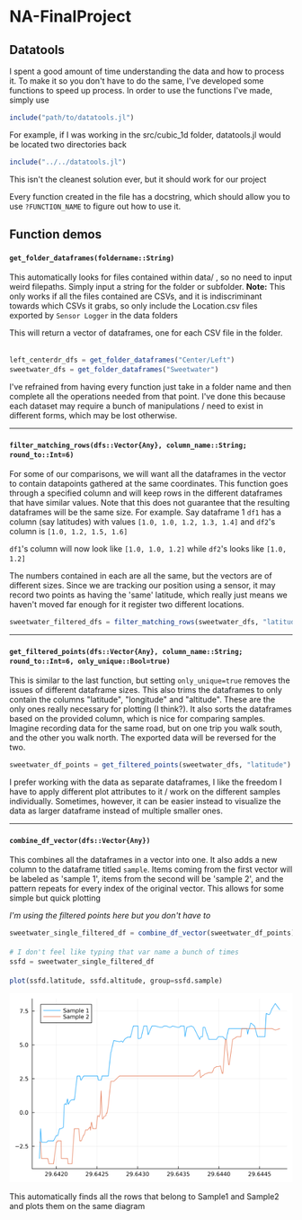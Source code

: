 # NA-FinalProject

## Datatools

I spent a good amount of time understanding the data and how to process it. To make it so you don't have to do the same, I've developed some functions to speed up process. In order to use the functions I've made, simply use

```julia
include("path/to/datatools.jl")

```

For example, if I was working in the src/cubic_1d folder, datatools.jl would be located two directories back

```julia
include("../../datatools.jl")
```

This isn't the cleanest solution ever, but it should work for our project

Every function created in the file has a docstring, which should allow you to use `?FUNCTION_NAME` to figure out how to use it.



## Function demos

#### `get_folder_dataframes(foldername::String)`
This automatically looks for files contained within data/ , so no need to input weird filepaths. Simply input a string for the folder or subfolder. 
**Note:** This only works if all the files contained are CSVs, and it is indiscriminant towards which CSVs it grabs, so only include the Location.csv files exported by `Sensor Logger` in the data folders

This will return a vector of dataframes, one for each CSV file in the folder.

```julia

left_centerdr_dfs = get_folder_dataframes("Center/Left")
sweetwater_dfs = get_folder_dataframes("Sweetwater")

```

I've refrained from having every function just take in a folder name and then complete all the operations needed from that point. I've done this because each dataset may require a bunch of manipulations / need to exist in different forms, which may be lost otherwise.

---

#### `filter_matching_rows(dfs::Vector{Any}, column_name::String; round_to::Int=6)`

For some of our comparisons, we will want all the dataframes in the vector to contain datapoints gathered at the same coordinates. This function goes through a specified column and will keep rows in the different dataframes that have similar values. Note that this does not guarantee that the resulting dataframes will be the same size. For example. Say dataframe 1 `df1` has a column (say latitudes) with values  `[1.0, 1.0, 1.2, 1.3, 1.4]` and `df2`'s column is `[1.0, 1.2, 1.5, 1.6]`

`df1`'s column will now look like `[1.0, 1.0, 1.2]` while `df2`'s looks like `[1.0, 1.2]`

The numbers contained in each are all the same, but the vectors are of different sizes. Since we are tracking our position using a sensor, it may record two points as having the 'same' latitude, which really just means we haven't moved far enough for it register two different locations. 

```julia
sweetwater_filtered_dfs = filter_matching_rows(sweetwater_dfs, "latitude")
```

 
---

#### `get_filtered_points(dfs::Vector{Any}, column_name::String; round_to::Int=6, only_unique::Bool=true)`

This is similar to the last function, but setting `only_unique=true` removes the issues of different dataframe sizes. This also trims the dataframes to only contain the columns "latitude", "longitude" and "altitude". These are the only ones really necessary for plotting (I think?). It also sorts the dataframes based on the provided column, which is nice for comparing samples. Imagine recording data for the same road, but on one trip you walk south, and the other you walk north. The exported data will be reversed for the two.

```julia
sweetwater_df_points = get_filtered_points(sweetwater_dfs, "latitude")
```

I prefer working with the data as separate dataframes, I like the freedom I have to apply different plot attributes to it / work on the different samples individually. Sometimes, however, it can be easier instead to visualize the data as larger dataframe instead of multiple smaller ones.

---

#### `combine_df_vector(dfs::Vector{Any})`
This combines all the dataframes in a vector into one. It also adds a new column to the dataframe titled `sample`. Items coming from the first vector will be labeled as 'sample 1', items from the second will be 'sample 2', and the pattern repeats for every index of the original vector. This allows for some simple but quick plotting

*I'm using the filtered points here but you don't have to*

```julia
sweetwater_single_filtered_df = combine_df_vector(sweetwater_df_points)

# I don't feel like typing that var name a bunch of times
ssfd = sweetwater_single_filtered_df

plot(ssfd.latitude, ssfd.altitude, group=ssfd.sample)
```
![](assets/samples_demo.png)

This automatically finds all the rows that belong to Sample1 and Sample2 and plots them on the same diagram